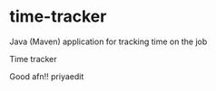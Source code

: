 # time-tracker
Java (Maven) application for tracking time on the job

Time tracker

Good afn!!
priyaedit
